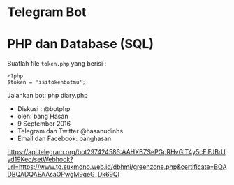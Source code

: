 # Telegram Bot
# PHP dan Database (SQL)

Buatlah file `token.php` yang berisi :

    <?php
    $token = 'isitokenbotmu';

Jalankan bot:
    php diary.php
  
- Diskusi : @botphp
- oleh: bang Hasan
- 9 September 2016
- Telegram dan Twitter @hasanudinhs
- Email dan Facebook: banghasan

https://api.telegram.org/bot297424586:AAHXBZSePGpRHvGIT4y5cFiFJBrUyd19Keo/setWebhook?url=https://www.tg.sukmono.web.id/dbhmi/greenzone.php&certificate=BQADBQADQAEAAsaOPwgM9qeG_Dk69QI
